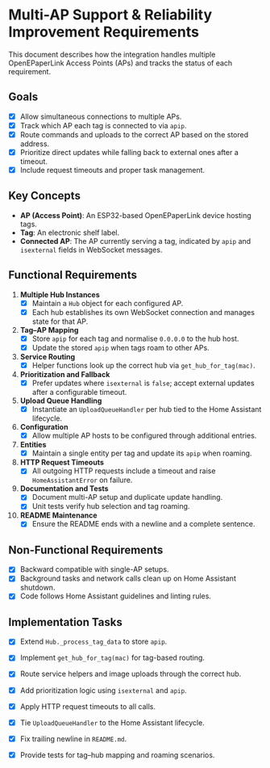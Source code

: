 # Multi-AP Support & Reliability Improvement Requirements

This document describes how the integration handles multiple OpenEPaperLink Access Points (APs) and tracks the status of each requirement.

## Goals
- [x] Allow simultaneous connections to multiple APs.
- [x] Track which AP each tag is connected to via `apip`.
- [x] Route commands and uploads to the correct AP based on the stored address.
- [x] Prioritize direct updates while falling back to external ones after a timeout.
- [x] Include request timeouts and proper task management.

## Key Concepts
- **AP (Access Point)**: An ESP32-based OpenEPaperLink device hosting tags.
- **Tag**: An electronic shelf label.
- **Connected AP**: The AP currently serving a tag, indicated by `apip` and `isexternal` fields in WebSocket messages.

## Functional Requirements
1. **Multiple Hub Instances**
   - [x] Maintain a `Hub` object for each configured AP.
   - [x] Each hub establishes its own WebSocket connection and manages state for that AP.
2. **Tag–AP Mapping**
   - [x] Store `apip` for each tag and normalise `0.0.0.0` to the hub host.
   - [x] Update the stored `apip` when tags roam to other APs.
3. **Service Routing**
   - [x] Helper functions look up the correct hub via `get_hub_for_tag(mac)`.
4. **Prioritization and Fallback**
   - [x] Prefer updates where `isexternal` is `false`; accept external updates after a configurable timeout.
5. **Upload Queue Handling**
   - [x] Instantiate an `UploadQueueHandler` per hub tied to the Home Assistant lifecycle.
6. **Configuration**
   - [x] Allow multiple AP hosts to be configured through additional entries.
7. **Entities**
   - [x] Maintain a single entity per tag and update its `apip` when roaming.
8. **HTTP Request Timeouts**
   - [x] All outgoing HTTP requests include a timeout and raise `HomeAssistantError` on failure.
9. **Documentation and Tests**
   - [x] Document multi-AP setup and duplicate update handling.
   - [x] Unit tests verify hub selection and tag roaming.
10. **README Maintenance**
    - [x] Ensure the README ends with a newline and a complete sentence.

## Non-Functional Requirements
- [x] Backward compatible with single-AP setups.
- [x] Background tasks and network calls clean up on Home Assistant shutdown.
- [x] Code follows Home Assistant guidelines and linting rules.

## Implementation Tasks
- [x] Extend `Hub._process_tag_data` to store `apip`.
- [x] Implement `get_hub_for_tag(mac)` for tag-based routing.
- [x] Route service helpers and image uploads through the correct hub.
- [x] Add prioritization logic using `isexternal` and `apip`.
- [x] Apply HTTP request timeouts to all calls.
- [x] Tie `UploadQueueHandler` to the Home Assistant lifecycle.
- [x] Fix trailing newline in `README.md`.
- [x] Provide tests for tag–hub mapping and roaming scenarios.

